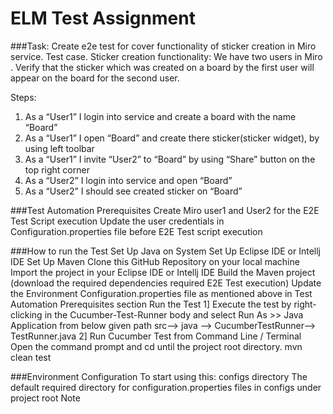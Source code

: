 # ELM Test Assignment
###Task:
Create e2e test for cover functionality of sticker creation in Miro service.
Test case. Sticker creation functionality:
We have two users in Miro . Verify that the sticker which was created on a board by the
first user will appear on the board for the second user.

Steps:
1. As a “User1” I login into service and create a board with the name “Board”
2. As a “User1” I open “Board” and create there sticker(sticker widget), by using left
   toolbar
3. As a “User1” I invite “User2” to “Board” by using “Share” button on the top right
   corner
4. As a “User2” I login into service and open “Board”
5. As a “User2” I should see created sticker on “Board”

###Test Automation Prerequisites
Create Miro user1 and User2 for the E2E Test Script execution
Update the user credentials in Configuration.properties file before E2E Test script execution

###How to run the Test
Set Up Java on System
Set Up Eclipse IDE or Intellj IDE
Set Up Maven
Clone this GitHub Repository on your local machine
Import the project in your Eclipse IDE or Intellj IDE
Build the Maven project (download the required dependencies required E2E Test execution)
Update the Environment Configuration.properties file as mentioned above in Test Automation Prerequisites section
Run the Test 
1] Execute the test by right-clicking in the Cucumber-Test-Runner body and select Run As >> Java Application from below given path
src--> java --> CucumberTestRunner--> TestRunner.java
2] Run Cucumber Test from Command Line / Terminal
Open the command prompt and cd until the project root directory.
mvn clean test

###Environment Configuration
To start using this:
configs directory
The default required directory for configuration.properties files in configs under project root
Note
